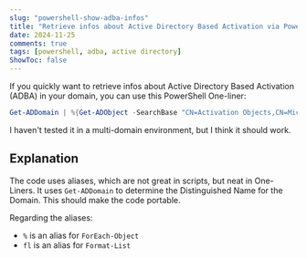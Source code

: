 ```yaml
---
slug: "powershell-show-adba-infos"
title: "Retrieve infos about Active Directory Based Activation via PowerShell"
date: 2024-11-25
comments: true
tags: [powershell, adba, active directory]
ShowToc: false
---
```


If you quickly want to retrieve infos about Active Directory Based Activation (ADBA) in your domain, you can use this PowerShell One-liner:

```powershell
Get-ADDomain | %{Get-ADObject -SearchBase "CN=Activation Objects,CN=Microsoft SPP,CN=Services,CN=Configuration,$($_.DistinguishedName)" -LDAPFilter "(objectclass=msspp-activationobject)" -Properties * -ErrorAction SilentlyContinue | fl displayName,DistinguishedName,Name,msspp-csvlkpartialproductkey }
```

I haven't tested it in a multi-domain environment, but I think it should work.

## Explanation

The code uses aliases, which are not great in scripts, but neat in One-Liners.
It uses `Get-ADDomain` to determine the Distinguished Name for the Domain. This should make the code portable.

Regarding the aliases:

- `%` is an alias for `ForEach-Object`
- `fl` is an alias for `Format-List`
